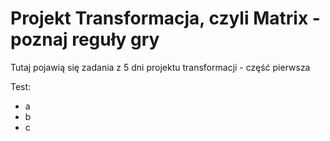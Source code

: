 # Projekt Transformacja, czyli Matrix - poznaj reguły gry

Tutaj pojawią się zadania z 5 dni projektu transformacji - część pierwsza

Test:
- a
- b
- c
